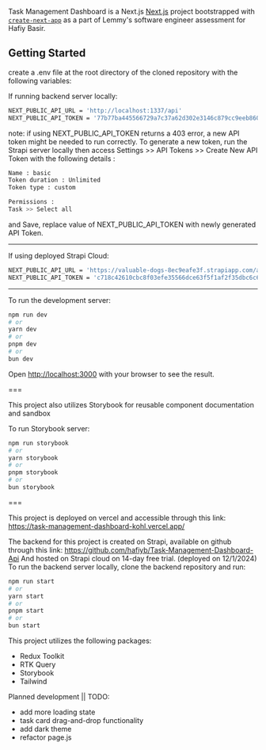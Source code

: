 Task Management Dashboard is a Next.js [Next.js](https://nextjs.org/) project bootstrapped with [`create-next-app`](https://github.com/vercel/next.js/tree/canary/packages/create-next-app) as a part of Lemmy's software engineer assessment for Hafiy Basir.

## Getting Started

create a .env file at the root directory of the cloned repository with the following variables:

If running backend server locally:
```bash
NEXT_PUBLIC_API_URL = 'http://localhost:1337/api'
NEXT_PUBLIC_API_TOKEN = '77b77ba445566729a7c37a62d302e3146c879cc9eeb860c211e30cc280e3f480dca2e15e5f542466f7baea46b799471e7691710871de63f55cb1c036724b422df800f32d745ad9d877d69a6a13f267152ec2c9be424e43f7f6e0da7d648929005743e742add166b1357c05de168cb25630499db8d23b8c9360a726028da2ec5c'
```
note: if using NEXT_PUBLIC_API_TOKEN returns a 403 error, a new API token might be needed to run correctly. To generate a new token, run the Strapi server locally then access Settings >> API Tokens >> Create New API Token with the following details : 
```bash
Name : basic
Token duration : Unlimited
Token type : custom

Permissions :
Task >> Select all
```
and Save, replace value of NEXT_PUBLIC_API_TOKEN with newly generated API Token.

---

If using deployed Strapi Cloud:
```bash
NEXT_PUBLIC_API_URL = 'https://valuable-dogs-8ec9eafe3f.strapiapp.com/api'
NEXT_PUBLIC_API_TOKEN = 'c718c42610cbc8f03efe35566dce63f5f1af2f35dbc6c6250c19009901eb2ddc302c6ff9499e0193a701a8bbcff69d4d52c659f462d39c67dfcb3a924d58dd65775fd28fd582182dd7867e5cebcf7bb9b76228a93c88a7567e692f66398e36605d4e15e1bfb1e362e1f6dbc41a660face670e003ff44e9632872d87afa9ad2ac'
```

---

To run the development server:

```bash
npm run dev
# or
yarn dev
# or
pnpm dev
# or
bun dev
```

Open [http://localhost:3000](http://localhost:3000) with your browser to see the result.

===

This project also utilizes Storybook for reusable component documentation and sandbox

To run Storybook server:
```bash
npm run storybook
# or
yarn storybook
# or
pnpm storybook
# or
bun storybook
```

===

This project is deployed on vercel and accessible through this link: https://task-management-dashboard-kohl.vercel.app/

The backend for this project is created on Strapi, available on github through this link: https://github.com/hafiyb/Task-Management-Dashboard-Api
And hosted on Strapi cloud on 14-day free trial. (deployed on 12/1/2024)
To run the backend server locally, clone the backend repository and run:
```bash
npm run start
# or
yarn start
# or
pnpm start
# or
bun start
```

This project utilizes the following packages:
- Redux Toolkit
- RTK Query
- Storybook
- Tailwind

Planned development || TODO:
- add more loading state
- task card drag-and-drop functionality
- add dark theme
- refactor page.js




